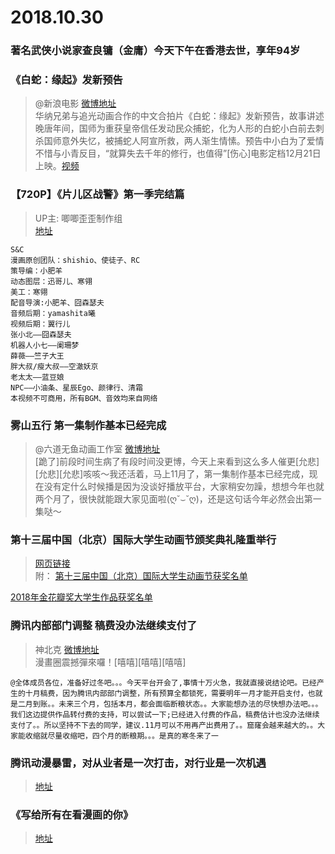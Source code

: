 # 2018.10.30
### 著名武侠小说家查良镛（金庸）今天下午在香港去世，享年94岁

### 《白蛇：缘起》发新预告
> @新浪电影  [微博地址](https://weibo.com/1623886424/H0j0NhcCG)  
>华纳兄弟与追光动画合作的中文合拍片《白蛇：缘起》发新预告，故事讲述晚唐年间，国师为重获皇帝信任发动民众捕蛇，化为人形的白蛇小白前去刺杀国师意外失忆，被捕蛇人阿宣所救，两人渐生情愫。预告中小白为了爱情不惜与小青反目，“就算失去千年的修行，也值得”[伤心]电影定档12月21日上映。[视频](https://weibo.com/tv/v/4300531628469204?fid=1034:4300531628469204)  

### 【720P】《片儿区战警》第一季完结篇 
>UP主: 唧唧歪歪制作组  
>[地址](https://www.bilibili.com/video/av34650589)  

```
S&C 
漫画原创团队：shishio、使徒子、RC 
策导编：小肥羊 
动态图层：迅哥儿、寒翎 
美工：寒翎 
配音导演:小肥羊、囧森瑟夫 
音频后期：yamashita曦 
视频后期：翼行儿 
张小北——囧森瑟夫 
机器人小七——阑珊梦 
薛薇——竺子大王 
胖大叔/瘦大叔——空澈妖京 
老太太——蓝豆娘 
NPC——小油条、星辰Ego、颜律行、清霜 
本视频不可商用，所有BGM、音效均来自网络
```

### 雾山五行 第一集制作基本已经完成
> @六道无鱼动画工作室  [微博地址](https://weibo.com/5236540731/H0jGdrfjG)  
>[跪了]前段时间生病了有段时间没更博，今天上来看到这么多人催更[允悲][允悲][允悲]咳咳～我还活着，马上11月了，第一集制作基本已经完成，现在没有定什么时候播是因为没谈好播放平台，大家稍安勿躁，想想今年也就两个月了，很快就能跟大家见面啦(ღ˘⌣˘ღ)，还是这句话今年必然会出第一集哒～ ​​​​ 


### 第十三届中国（北京）国际大学生动画节颁奖典礼隆重举行 
>[网页链接](http://mby.cuc.edu.cn/zcyw/11535.html?from=groupmessage)   
 附： [第十三届中国（北京）国际大学生动画节获奖名单](http://img01.cuctv.com/M00/78/31/cR9WaVvXo8mSOdmXAADkg0D_d8M720.pdf)

[2018年金花瓣奖大学生作品获奖名单](http://img01.cuctv.com/M00/EB/6B/cR9WaVvXo-KNCQpyAABDPfIz_7s41.docx)

###  腾讯内部部门调整 稿费没办法继续支付了
> 神北克 [微博地址](https://weibo.com/2094510665/H0egPEeD2 )  
>漫畫圈震撼彈來囉！[嘻嘻][嘻嘻][嘻嘻] ​​​​ 
```
@全体成员各位，准备好过冬吧。。。今天平台开会了,事情十万火急，我就直接说结论吧。已经产生的十月稿费，因为腾讯内部部门调整，所有预算全都锁死，需要明年一月才能开启支付，也就是二月到账。。未来三个月，包括本月，都会面临断粮状态。。大家能想办法的尽快想办法吧。。。我们这边提供作品转付费的支持，可以尝试一下;已经进入付费的作品，稿费估计也没办法继续支付了。。所以坚持不下去的同学，建议.11月可以不用再产出费用了。。窟窿会越来越大的。。大家能收缩就尽量收缩吧，四个月的断粮期。。。是真的寒冬来了一
```

### 腾讯动漫暴雷，对从业者是一次打击，对行业是一次机遇
>[地址](https://weibo.com/ttarticle/p/show?id=2309404300905913711098) 

### 《写给所有在看漫画的你》  
>[地址](https://weibo.com/ttarticle/p/show?id=2309404300710031295861)  